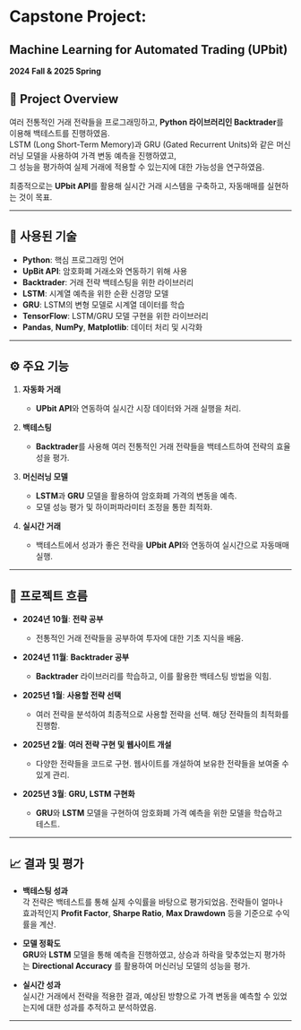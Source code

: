 # Capstone Project:

## Machine Learning for Automated Trading (UPbit)

**2024 Fall & 2025 Spring**

## 📌 Project Overview

   여러 전통적인 거래 전략들을 프로그래밍하고, **Python 라이브러리인 Backtrader**를 이용해 백테스트를 진행하였음.<br> 
   LSTM (Long Short-Term Memory)과 GRU (Gated Recurrent Units)와 같은 머신러닝 모델을 사용하여 가격 변동 예측을 진행하였고,<br>
   그 성능을 평가하여 실제 거래에 적용할 수 있는지에 대한 가능성을 연구하였음.

최종적으로는 **UPbit API**를 활용해 실시간 거래 시스템을 구축하고, 자동매매를 실현하는 것이 목표.

---

## 🔧 사용된 기술

- **Python**: 핵심 프로그래밍 언어
- **UpBit API**: 암호화폐 거래소와 연동하기 위해 사용
- **Backtrader**: 거래 전략 백테스팅을 위한 라이브러리
- **LSTM**: 시계열 예측을 위한 순환 신경망 모델
- **GRU**: LSTM의 변형 모델로 시계열 데이터를 학습
- **TensorFlow**: LSTM/GRU 모델 구현을 위한 라이브러리
- **Pandas**, **NumPy**, **Matplotlib**: 데이터 처리 및 시각화

---

## ⚙️ 주요 기능

1. **자동화 거래**  
   - **UPbit API**와 연동하여 실시간 시장 데이터와 거래 실행을 처리.

2. **백테스팅**  
   - **Backtrader**를 사용해 여러 전통적인 거래 전략들을 백테스트하여 전략의 효율성을 평가.

3. **머신러닝 모델**  
   - **LSTM**과 **GRU** 모델을 활용하여 암호화폐 가격의 변동을 예측.
   - 모델 성능 평가 및 하이퍼파라미터 조정을 통한 최적화.

4. **실시간 거래**  
   - 백테스트에서 성과가 좋은 전략을 **UPbit API**와 연동하여 실시간으로 자동매매 실행.

---

## 🚀 프로젝트 흐름

- **2024년 10월**: **전략 공부**  
  - 전통적인 거래 전략들을 공부하여 투자에 대한 기초 지식을 배움.

- **2024년 11월**: **Backtrader 공부**  
  - **Backtrader** 라이브러리를 학습하고, 이를 활용한 백테스팅 방법을 익힘.

- **2025년 1월**: **사용할 전략 선택**  
  - 여러 전략을 분석하여 최종적으로 사용할 전략을 선택. 해당 전략들의 최적화를 진행함.

- **2025년 2월**: **여러 전략 구현 및 웹사이트 개설**  
  - 다양한 전략들을 코드로 구현. 웹사이트를 개설하여 보유한 전략들을 보여줄 수 있게 관리.

- **2025년 3월**: **GRU, LSTM 구현화**  
  - **GRU**와 **LSTM** 모델을 구현하여 암호화폐 가격 예측을 위한 모델을 학습하고 테스트.

---

## 📈 결과 및 평가

- **백테스팅 성과**  
  각 전략은 백테스트를 통해 실제 수익률을 바탕으로 평가되었음.
  전략들이 얼마나 효과적인지 **Profit Factor**, **Sharpe Ratio**, **Max Drawdown** 등을 기준으로 수익률을 계산.

- **모델 정확도**  
  **GRU**와 **LSTM** 모델을 통해 예측을 진행하였고, 상승과 하락을 맞추었는지 평가하는 **Directional Accuracy** 를 활용하여 머신러닝 모델의 성능을 평가.
  
- **실시간 성과**  
  실시간 거래에서 전략을 적용한 결과, 예상된 방향으로 가격 변동을 예측할 수 있었는지에 대한 성과를 추적하고 분석하였음.

---

